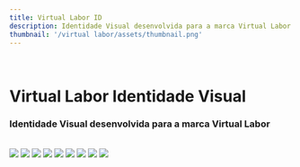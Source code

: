 ```yaml
---
title: Virtual Labor ID
description: Identidade Visual desenvolvida para a marca Virtual Labor
thumbnail: '/virtual labor/assets/thumbnail.png'
---
```

<v-container>
<br>

# Virtual Labor Identidade Visual
### Identidade Visual desenvolvida para a marca Virtual Labor

<br>
<img style="max-width: 100%" src="/portfolio/virtual labor/assets/1.jpg" >
<img style="max-width: 100%" src="/portfolio/virtual labor/assets/2.jpg" >
<img style="max-width: 100%" src="/portfolio/virtual labor/assets/3.jpg" >
<img style="max-width: 100%" src="/portfolio/virtual labor/assets/4.jpg" >
<img style="max-width: 100%" src="/portfolio/virtual labor/assets/5.jpg" >
<img style="max-width: 100%" src="/portfolio/virtual labor/assets/6.jpg" >
<img style="max-width: 100%" src="/portfolio/virtual labor/assets/7.jpg" >
<img style="max-width: 100%" src="/portfolio/virtual labor/assets/8.jpg" >
<img style="max-width: 100%" src="/portfolio/virtual labor/assets/9.jpg" >

</v-container>